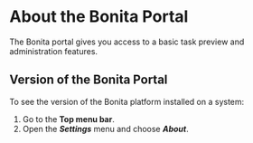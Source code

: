 # About the Bonita Portal
The Bonita portal gives you access to a basic task preview and administration features.

## Version of the Bonita Portal
To see the version of the Bonita platform installed on a system:

1. Go to the **Top menu bar**.
2. Open the _**Settings**_ menu and choose _**About**_.
